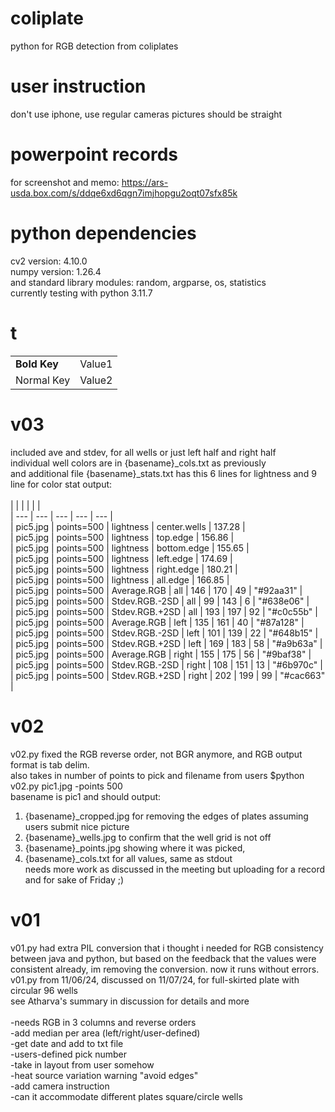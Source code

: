# coliplate
python for RGB detection from coliplates

# user instruction

don't use iphone, use regular cameras
pictures should be straight 

# powerpoint records
for screenshot and memo: https://ars-usda.box.com/s/ddqe6xd6qgn7imjhopgu2oqt07sfx85k<br/>

# python dependencies
cv2 version: 4.10.0<br/>
numpy version: 1.26.4<br/>
and standard library modules: random, argparse, os, statistics<br/>
currently testing with python 3.11.7<br/>

# t
|   |   |
|---|---|
|__Bold Key__| Value1 |
| Normal Key | Value2 |

# v03
included ave and stdev, for all wells or just left half and right half<br/>
individual well colors are in {basename}_cols.txt as previously<br/>
and additional file {basename}_stats.txt has this 6 lines for lightness and 9 line for color stat output:<br/>
<br/>
| | | | | |<br/>
| --- | --- | --- | --- | --- |<br/>
| pic5.jpg | points=500 | lightness | center.wells | 137.28 |<br/>
| pic5.jpg | points=500 | lightness | top.edge | 156.86 |<br/>
| pic5.jpg | points=500 | lightness | bottom.edge | 155.65 |<br/>
| pic5.jpg | points=500 | lightness | left.edge | 174.69 |<br/>
| pic5.jpg | points=500 | lightness | right.edge | 180.21 |<br/>
| pic5.jpg | points=500 | lightness | all.edge | 166.85 |<br/>
| pic5.jpg | points=500 | Average.RGB | all | 146 | 170 | 49 | "#92aa31" |<br/>
| pic5.jpg | points=500 | Stdev.RGB.-2SD | all | 99 | 143 | 6 | "#638e06" |<br/>
| pic5.jpg | points=500 | Stdev.RGB.+2SD | all | 193 | 197 | 92 | "#c0c55b" |<br/>
| pic5.jpg | points=500 | Average.RGB | left | 135 | 161 | 40 | "#87a128" |<br/>
| pic5.jpg | points=500 | Stdev.RGB.-2SD | left | 101 | 139 | 22 | "#648b15" |<br/>
| pic5.jpg | points=500 | Stdev.RGB.+2SD | left | 169 | 183 | 58 | "#a9b63a" |<br/>
| pic5.jpg | points=500 | Average.RGB | right | 155 | 175 | 56 | "#9baf38" |<br/>
| pic5.jpg | points=500 | Stdev.RGB.-2SD | right | 108 | 151 | 13 | "#6b970c" |<br/>
| pic5.jpg | points=500 | Stdev.RGB.+2SD | right | 202 | 199 | 99 | "#cac663" |<br/>

# v02
v02.py fixed the RGB reverse order, not BGR anymore, and RGB output format is tab delim. <br/>
also takes in number of points to pick and filename from users $python v02.py pic1.jpg -points 500 <br/>
basename is pic1 and should output: <br/>
1. {basename}_cropped.jpg for removing the edges of plates assuming users submit nice picture <br/>
2. {basename}_wells.jpg to confirm that the well grid is not off <br/>
3. {basename}_points.jpg showing where it was picked,  <br/>
4. {basename}_cols.txt for all values, same as stdout <br/>
needs more work as discussed in the meeting but uploading for a record and for sake of Friday ;) <br/>

# v01
v01.py had extra PIL conversion that i thought i needed for RGB consistency between java and python, but based on the feedback that the values were consistent already, im removing the conversion. now it runs without errors. <br/>
v01.py from 11/06/24, discussed on 11/07/24, for full-skirted plate with circular 96 wells <br/>
see Atharva's summary in discussion for details and more<br/><br/>
-needs RGB in 3 columns and reverse orders <br/>
-add median per area (left/right/user-defined) <br/>
-get date and add to txt file <br/>
-users-defined pick number <br/>
-take in layout from user somehow <br/>
-heat source variation warning "avoid edges" <br/>
-add camera instruction <br/>
-can it accommodate different plates square/circle wells <br/>
